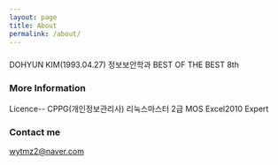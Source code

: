 ```yaml
---
layout: page
title: About
permalink: /about/
---
```


### <Profile>
DOHYUN KIM(1993.04.27)
정보보안학과
BEST OF THE BEST 8th

### More Information
Licence--
CPPG(개인정보관리사)
리눅스마스터 2급
MOS Excel2010 Expert


### Contact me

[wytmz2@naver.com](mailto:wytmz2@naver.com)
